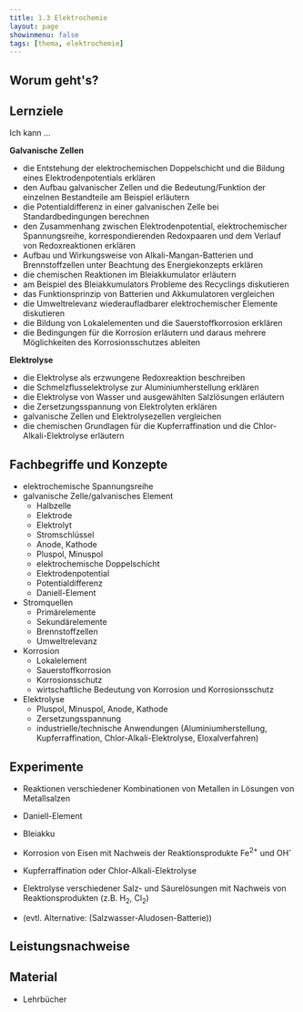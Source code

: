 ```yaml
---
title: 1.3 Elektrochemie
layout: page
showinmenu: false
tags: [thema, elektrochemie]
---
```


## Worum geht's?

## Lernziele

Ich kann ...

**Galvanische Zellen**
- die Entstehung der elektrochemischen Doppelschicht und die Bildung eines Elektrodenpotentials erklären
- den Aufbau galvanischer Zellen und die Bedeutung/Funktion der einzelnen Bestandteile am Beispiel erläutern
- die Potentialdifferenz in einer galvanischen Zelle bei Standardbedingungen berechnen
- den Zusammenhang zwischen Elektrodenpotential, elektrochemischer Spannungsreihe, korrespondierenden Redoxpaaren und dem Verlauf von Redoxreaktionen erklären
- Aufbau und Wirkungsweise von Alkali-Mangan-Batterien und Brennstoffzellen unter Beachtung des Energiekonzepts erklären
- die chemischen Reaktionen im Bleiakkumulator erläutern
- am Beispiel des Bleiakkumulators Probleme des Recyclings diskutieren
- das Funktionsprinzip von Batterien und Akkumulatoren vergleichen
- die Umweltrelevanz wiederaufladbarer elektrochemischer Elemente diskutieren
- die Bildung von Lokalelementen und die Sauerstoffkorrosion erklären
- die Bedingungen für die Korrosion erläutern und daraus mehrere Möglichkeiten des Korrosionsschutzes ableiten

**Elektrolyse**
- die Elektrolyse als erzwungene Redoxreaktion beschreiben
- die Schmelzflusselektrolyse zur Aluminiumherstellung erklären
- die Elektrolyse von Wasser und ausgewählten Salzlösungen erläutern
- die Zersetzungsspannung von Elektrolyten erklären
- galvanische Zellen und Elektrolysezellen vergleichen
- die chemischen Grundlagen für die Kupferraffination und die Chlor-Alkali-Elektrolyse erläutern

## Fachbegriffe und Konzepte

- elektrochemische Spannungsreihe
- galvanische Zelle/galvanisches Element
	- Halbzelle
	- Elektrode
	- Elektrolyt
	- Stromschlüssel
	- Anode, Kathode
	- Pluspol, Minuspol
	- elektrochemische Doppelschicht
	- Elektrodenpotential
	- Potentialdifferenz
	- Daniell-Element
- Stromquellen
	- Primärelemente
	- Sekundärelemente
	- Brennstoffzellen
	- Umweltrelevanz
- Korrosion
	- Lokalelement
	- Sauerstoffkorrosion
	- Korrosionsschutz
	- wirtschaftliche Bedeutung von Korrosion und Korrosionsschutz
- Elektrolyse
	- Pluspol, Minuspol, Anode, Kathode
	- Zersetzungsspannung
	- industrielle/technische Anwendungen (Aluminiumherstellung, Kupferraffination, Chlor-Alkali-Elektrolyse, Eloxalverfahren)

## Experimente

- Reaktionen verschiedener Kombinationen von Metallen in Lösungen von Metallsalzen
- Daniell-Element
- Bleiakku
- Korrosion von Eisen mit Nachweis der Reaktionsprodukte Fe<sup>2+</sup> und OH<sup>-</sup>
- Kupferraffination oder Chlor-Alkali-Elektrolyse
- Elektrolyse verschiedener Salz- und Säurelösungen mit Nachweis von Reaktionsprodukten (z.B. H<sub>2</sub>, Cl<sub>2</sub>)

- (evtl. Alternative: (Salzwasser-Aludosen-Batterie))

## Leistungsnachweise

## Material

- Lehrbücher


    
